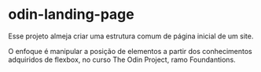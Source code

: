 # odin-landing-page

Esse projeto almeja criar uma estrutura comum de página inicial de um site.

O enfoque é manipular a posição de elementos a partir dos conhecimentos adquiridos de flexbox, no curso The Odin Project, ramo Foundantions.